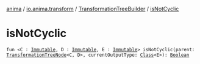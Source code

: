 [anima](../../index.md) / [io.anima.transform](../index.md) / [TransformationTreeBuilder](index.md) / [isNotCyclic](./is-not-cyclic.md)

# isNotCyclic

`fun <C : `[`Immutable`](../-immutable/index.md)`, D : `[`Immutable`](../-immutable/index.md)`, E : `[`Immutable`](../-immutable/index.md)`> isNotCyclic(parent: `[`TransformationTreeNode`](../-transformation-tree-node/index.md)`<C, D>, currentOutputType: `[`Class`](https://docs.oracle.com/javase/6/docs/api/java/lang/Class.html)`<E>): `[`Boolean`](https://kotlinlang.org/api/latest/jvm/stdlib/kotlin/-boolean/index.html)